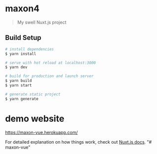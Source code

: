# maxon4

> My swell Nuxt.js project

## Build Setup

``` bash
# install dependencies
$ yarn install

# serve with hot reload at localhost:3000
$ yarn dev

# build for production and launch server
$ yarn build
$ yarn start

# generate static project
$ yarn generate
```

# demo website
https://maxon-vue.herokuapp.com/

For detailed explanation on how things work, check out [Nuxt.js docs](https://nuxtjs.org).
"# maxon-vue" 
